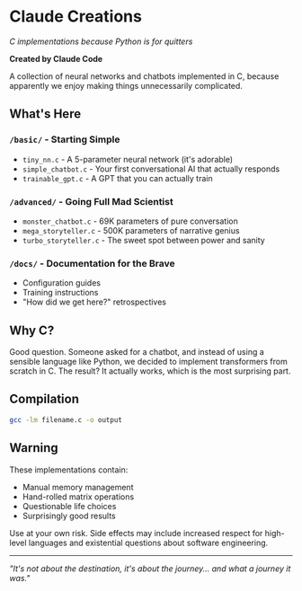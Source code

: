 # Claude Creations
*C implementations because Python is for quitters*

**Created by Claude Code**

A collection of neural networks and chatbots implemented in C, because apparently we enjoy making things unnecessarily complicated.

## What's Here

### `/basic/` - Starting Simple
- `tiny_nn.c` - A 5-parameter neural network (it's adorable)
- `simple_chatbot.c` - Your first conversational AI that actually responds
- `trainable_gpt.c` - A GPT that you can actually train

### `/advanced/` - Going Full Mad Scientist
- `monster_chatbot.c` - 69K parameters of pure conversation
- `mega_storyteller.c` - 500K parameters of narrative genius
- `turbo_storyteller.c` - The sweet spot between power and sanity

### `/docs/` - Documentation for the Brave
- Configuration guides
- Training instructions
- "How did we get here?" retrospectives

## Why C?
Good question. Someone asked for a chatbot, and instead of using a sensible language like Python, we decided to implement transformers from scratch in C. The result? It actually works, which is the most surprising part.

## Compilation
```bash
gcc -lm filename.c -o output
```

## Warning
These implementations contain:
- Manual memory management
- Hand-rolled matrix operations
- Questionable life choices
- Surprisingly good results

Use at your own risk. Side effects may include increased respect for high-level languages and existential questions about software engineering.

---
*"It's not about the destination, it's about the journey... and what a journey it was."*